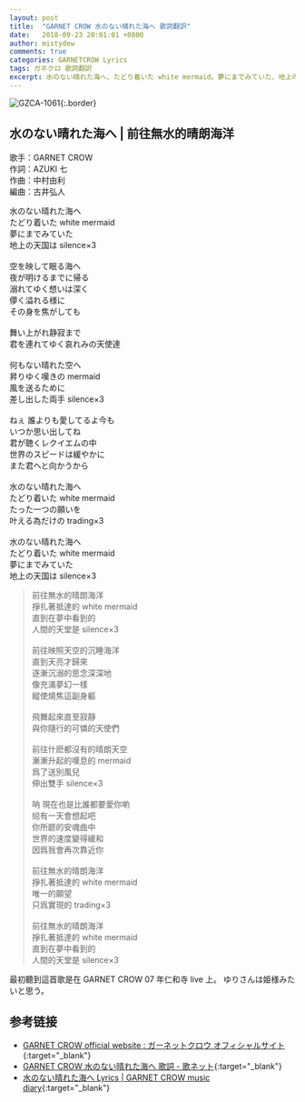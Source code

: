 ```yaml
---
layout: post
title:  "GARNET CROW 水のない晴れた海へ 歌詞翻訳"
date:   2018-09-23 20:01:01 +0800
author: mistydew
comments: true
categories: GARNETCROW Lyrics
tags: ガネクロ 歌詞翻訳
excerpt: 水のない晴れた海へ、たどり着いた white mermaid。夢にまでみていた、地上の天国は silence×3。
---
```

![GZCA-1061](/gc/assets/images/discography/album/GZCA-1061.jpg){:.border}

## 水のない晴れた海へ | 前往無水的晴朗海洋

歌手：GARNET CROW<br>
作詞：AZUKI 七<br>
作曲：中村由利<br>
編曲：古井弘人

<div class="lyric-original">
<p>
水のない晴れた海へ<br>
たどり着いた white mermaid<br>
夢にまでみていた<br>
地上の天国は silence×3<br>
<br>
空を映して眠る海へ<br>
夜が明けるまでに帰る<br>
溺れてゆく想いは深く<br>
儚く溢れる様に<br>
その身を焦がしても<br>
<br>
舞い上がれ静寂まで<br>
君を連れてゆく哀れみの天使達<br>
<br>
何もない晴れた空へ<br>
昇りゆく嘆きの mermaid<br>
風を送るために<br>
差し出した両手 silence×3<br>
<br>
ねぇ 誰よりも愛してるよ今も<br>
いつか思い出してね<br>
君が聴くレクイエムの中<br>
世界のスピードは緩やかに<br>
また君へと向かうから<br>
<br>
水のない晴れた海へ<br>
たどり着いた white mermaid<br>
たった一つの願いを<br>
叶える為だけの trading×3<br>
<br>
水のない晴れた海へ<br>
たどり着いた white mermaid<br>
夢にまでみていた<br>
地上の天国は silence×3
</p>
</div>

<div class="lyric-translation">
<blockquote>
前往無水的晴朗海洋<br>
掙扎著抵達的 white mermaid<br>
直到在夢中看到的<br>
人間的天堂是 silence×3<br>
<br>
前往映照天空的沉睡海洋<br>
直到天亮才歸來<br>
逐漸沉溺的思念深深地<br>
像充滿夢幻一樣<br>
縱使燒焦這副身軀<br>
<br>
飛舞起來直至寂靜<br>
與你隨行的可憐的天使們<br>
<br>
前往什麽都沒有的晴朗天空<br>
漸漸升起的嘆息的 mermaid<br>
爲了送別風兒<br>
伸出雙手 silence×3<br>
<br>
呐 現在也是比誰都要愛你喲<br>
縂有一天會想起吧<br>
你所聼的安魂曲中<br>
世界的速度變得緩和<br>
因爲我會再次靠近你<br>
<br>
前往無水的晴朗海洋<br>
掙扎著抵達的 white mermaid<br>
唯一的願望<br>
只爲實現的 trading×3<br>
<br>
前往無水的晴朗海洋<br>
掙扎著抵達的 white mermaid<br>
直到在夢中看到的<br>
人間的天堂是 silence×3
</blockquote>
</div>

最初聽到這首歌是在 GARNET CROW 07 年仁和寺 live 上。
ゆりさんは姫様みたいと思う。

## 参考链接

* [GARNET CROW official website : ガーネットクロウ オフィシャルサイト](http://www.garnetcrow.com){:target="_blank"}
* [GARNET CROW 水のない晴れた海へ 歌詞 - 歌ネット](https://www.uta-net.com/song/20148){:target="_blank"}
* [水のない晴れた海へ Lyrics \| GARNET CROW music diary](https://mistydew.github.io/gc/lyrics/original/水のない晴れた海へ.html){:target="_blank"}
